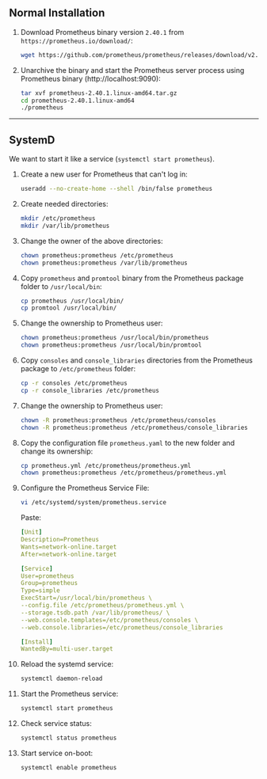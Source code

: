 ## Normal Installation
1. Download Prometheus binary version `2.40.1` from `https://prometheus.io/download/`:
    ```sh
    wget https://github.com/prometheus/prometheus/releases/download/v2.40.1/prometheus-2.40.1.linux-amd64.tar.gz
    ```
2. Unarchive the binary and start the Prometheus server process using Prometheus binary (http://localhost:9090):
    ```sh
    tar xvf prometheus-2.40.1.linux-amd64.tar.gz
    cd prometheus-2.40.1.linux-amd64
    ./prometheus
    ```
---
## SystemD
We want to start it like a service (`systemctl start prometheus`).
1. Create a new user for Prometheus that can't log in:
    ```sh
    useradd --no-create-home --shell /bin/false prometheus
    ```
2. Create needed directories:
    ```sh
    mkdir /etc/prometheus
    mkdir /var/lib/prometheus
    ```
3. Change the owner of the above directories:
    ```sh
    chown prometheus:prometheus /etc/prometheus
    chown prometheus:prometheus /var/lib/prometheus
    ```
4. Copy `prometheus` and `promtool` binary from the Prometheus package folder to `/usr/local/bin`:
    ```sh
    cp prometheus /usr/local/bin/
    cp promtool /usr/local/bin/
    ```
5. Change the ownership to Prometheus user:
    ```sh
    chown prometheus:prometheus /usr/local/bin/prometheus
    chown prometheus:prometheus /usr/local/bin/promtool
    ```
6. Copy `consoles` and `console_libraries` directories from the Prometheus package to `/etc/prometheus` folder:
    ```sh
    cp -r consoles /etc/prometheus
    cp -r console_libraries /etc/prometheus
    ```
7. Change the ownership to Prometheus user:
    ```sh
    chown -R prometheus:prometheus /etc/prometheus/consoles
    chown -R prometheus:prometheus /etc/prometheus/console_libraries
    ```
8. Copy the configuration file `prometheus.yaml` to the new folder and change its ownership:
    ```sh
    cp prometheus.yml /etc/prometheus/prometheus.yml
    chown prometheus:prometheus /etc/prometheus/prometheus.yml
    ```
9. Configure the Prometheus Service File:
    ```sh
    vi /etc/systemd/system/prometheus.service
    ```
    Paste:
	```yaml
	[Unit]
	Description=Prometheus
	Wants=network-online.target
	After=network-online.target
	
	[Service]
	User=prometheus
	Group=prometheus
	Type=simple
	ExecStart=/usr/local/bin/prometheus \
	--config.file /etc/prometheus/prometheus.yml \
	--storage.tsdb.path /var/lib/prometheus/ \
	--web.console.templates=/etc/prometheus/consoles \
	--web.console.libraries=/etc/prometheus/console_libraries
	
	[Install]
	WantedBy=multi-user.target
	```
10. Reload the systemd service:
    ```sh
    systemctl daemon-reload
    ```
11. Start the Prometheus service:
    ```sh
    systemctl start prometheus
    ```
12. Check service status:
    ```sh
    systemctl status prometheus
    ```
13. Start service on-boot:
    ```sh
    systemctl enable prometheus
    ```